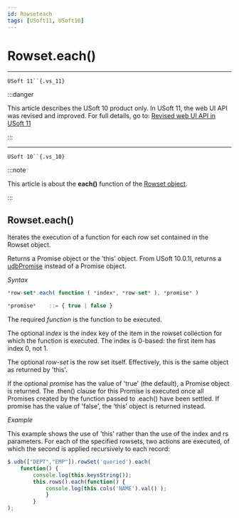 ```yaml
---
id: Rowseteach
tags: [USoft11, USoft10]
---
```

# Rowset.each()



----

`USoft 11``{.vs_11}`


:::danger

This article describes the USoft 10 product only.
In USoft 11, the web UI API was revised and improved. For full details, go to:
[Revised web UI API in USoft 11](/docs/Web_and_app_UIs/UDB_udb/Revised_web_UI_API_in_USoft_11.md)

:::

----

`USoft 10``{.vs_10}`


:::note

This article is about the **each()** function of the [Rowset object](/docs/Web_and_app_UIs/UDB_Rowset/UDB_Rowset_object.md).

:::

## **Rowset.each()**

Iterates the execution of a function for each row set contained in the Rowset object.

Returns a Promise object or the 'this' object. From USoft 10.0.1I, returns a [udbPromise](/docs/Web_and_app_UIs/JavaScript/Promises_for_asynchronous_Javascript.md) instead of a Promise object.

*Syntax*
 

```js
*row-set*.each( function ( *index*, *row-set* ), *promise* )

*promise*    ::= { true | false }
```

The required *function* is the function to be executed.

The optional *index* is the index key of the item in the rowset collection for which the function is executed. The index is 0-based: the first item has index 0, not 1.

The optional *row-set* is the row set itself. Effectively, this is the same object as returned by 'this'.

If the optional *promise* has the value of 'true' (the default), a Promise object is returned. The .then() clause for this Promise is executed once all Promises created by the function passed to .each() have been settled. If promise has the value of 'false', the ‘this’ object is returned instead.

*Example*

This example shows the use of 'this' rather than the use of the index and rs parameters. For each of the specified rowsets, two actions are executed, of which the second is applied recursively to each record:

```js
$.udb(["DEPT","EMP"]).rowSet('queried').each(
    function() {
        console.log(this.keysString());
        this.rows().each(function() {
            console.log(this.cols('NAME').val() );
            }
        }
);
```

 